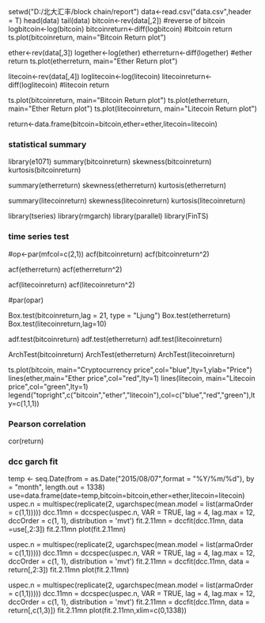 setwd("D:/北大汇丰/block chain/report")
data<-read.csv("data.csv",header = T)
head(data)
tail(data)
bitcoin<-rev(data[,2]) #reverse of bitcoin
logbitcoin<-log(bitcoin) 
bitcoinreturn<-diff(logbitcoin) #bitcoin return
ts.plot(bitcoinreturn, main="Bitcoin Return plot")


ether<-rev(data[,3])
logether<-log(ether) 
etherreturn<-diff(logether) #ether return
ts.plot(etherreturn, main="Ether Return plot")


litecoin<-rev(data[,4])
loglitecoin<-log(litecoin) 
litecoinreturn<-diff(loglitecoin) #litecoin return

ts.plot(bitcoinreturn, main="Bitcoin Return plot")
ts.plot(etherreturn, main="Ether Return plot")
ts.plot(litecoinreturn, main="Litecoin Return plot")

return<-data.frame(bitcoin=bitcoin,ether=ether,litecoin=litecoin)

### statistical summary ###
library(e1071)
summary(bitcoinreturn)
skewness(bitcoinreturn)
kurtosis(bitcoinreturn)

summary(etherreturn)
skewness(etherreturn)
kurtosis(etherreturn)

summary(litecoinreturn)
skewness(litecoinreturn)
kurtosis(litecoinreturn)

library(tseries)
library(rmgarch)
library(parallel)
library(FinTS)

### time series test ###
#op<-par(mfcol=c(2,1))
acf(bitcoinreturn)
acf(bitcoinreturn^2)

acf(etherreturn)
acf(etherreturn^2)

acf(litecoinreturn)
acf(litecoinreturn^2)

#par(opar)


Box.test(bitcoinreturn,lag = 21, type = "Ljung")
Box.test(etherreturn)
Box.test(litecoinreturn,lag=10)

adf.test(bitcoinreturn)
adf.test(etherreturn)
adf.test(litecoinreturn)

ArchTest(bitcoinreturn)
ArchTest(etherreturn)
ArchTest(litecoinreturn)

ts.plot(bitcoin, main="Cryptocurrency price",col="blue",lty=1,ylab="Price")
lines(ether,main="Ether price",col="red",lty=1)
lines(litecoin, main="Litecoin price",col="green",lty=1)
legend("topright",c("bitcoin","ether","litecoin"),col=c("blue","red","green"),lty=c(1,1,1))

### Pearson correlation

cor(return)

### dcc garch fit ####
temp <- seq.Date(from = as.Date("2015/08/07",format = "%Y/%m/%d"), by = "month", length.out = 1338)
use=data.frame(date=temp,bitcoin=bitcoin,ether=ether,litecoin=litecoin)
uspec.n = multispec(replicate(2, ugarchspec(mean.model = list(armaOrder = c(1,1)))))
dcc.11mn = dccspec(uspec.n, VAR = TRUE, lag = 4, lag.max = 12, dccOrder = c(1, 1), distribution = 'mvt')
fit.2.11mn = dccfit(dcc.11mn, data =use[,2:3])
fit.2.11mn
plot(fit.2.11mn)

uspec.n = multispec(replicate(2, ugarchspec(mean.model = list(armaOrder = c(1,1)))))
dcc.11mn = dccspec(uspec.n, VAR = TRUE, lag = 4, lag.max = 12, dccOrder = c(1, 1), distribution = 'mvt')
fit.2.11mn = dccfit(dcc.11mn, data = return[,2:3])
fit.2.11mn
plot(fit.2.11mn)

uspec.n = multispec(replicate(2, ugarchspec(mean.model = list(armaOrder = c(1,1)))))
dcc.11mn = dccspec(uspec.n, VAR = TRUE, lag = 4, lag.max = 12, dccOrder = c(1, 1), distribution = 'mvt')
fit.2.11mn = dccfit(dcc.11mn, data = return[,c(1,3)])
fit.2.11mn
plot(fit.2.11mn,xlim=c(0,1338))
